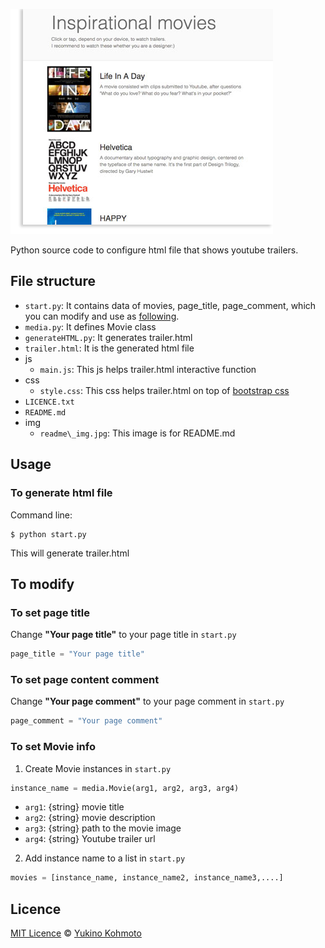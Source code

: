 ![screenshot of trailer.html](img/readme_img.png)

Python source code to configure html file that shows youtube trailers. 

## File structure
- `start.py`: It contains data of movies, page\_title, page\_comment, which 
	you can modify and use as [following](#usage).  
- `media.py`: It defines Movie class
- `generateHTML.py`: It generates trailer.html
- `trailer.html`: It is the generated html file
- js
  - `main.js`: This js helps trailer.html interactive function
- css
  - `style.css`: This css helps trailer.html on top of [bootstrap css](http://getbootstrap.com/css/)
- `LICENCE.txt`			
- `README.md`
- img
  - `readme\_img.jpg`: This image is for README.md

## Usage
### To generate html file 
Command line: 
```
$ python start.py
```
This will generate trailer.html

## To modify
### To set page title 
Change **"Your page title"** to your page title in `start.py`
```python
page_title = "Your page title"
```

### To set page content comment 
Change **"Your page comment"** to your page comment in `start.py`
```python
page_comment = "Your page comment"
```

### To set Movie info
1. Create Movie instances in `start.py`
```python
instance_name = media.Movie(arg1, arg2, arg3, arg4) 
```
- `arg1`: {string} movie title
- `arg2`: {string} movie description 
- `arg3`: {string} path to the movie image
- `arg4`: {string} Youtube trailer url 

2. Add instance name to a list in `start.py`
```python
movies = [instance_name, instance_name2, instance_name3,....]
```

## Licence
[MIT Licence](https://choosealicense.com/licenses/mit/) © [Yukino Kohmoto](http://yukinokoh.github.io/portfolio/)



